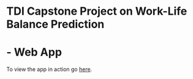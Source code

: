 # TDI Capstone Project on Work-Life Balance Prediction
# - Web App 

To view the app in action go [here](https://wlbalanceapp-837438.herokuapp.com).

